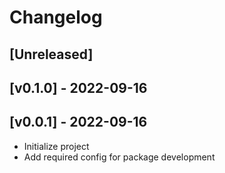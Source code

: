 Changelog
=========

[Unreleased]
------------

[v0.1.0] - 2022-09-16
------------------

[v0.0.1] - 2022-09-16
------------------
- Initialize project
- Add required config for package development